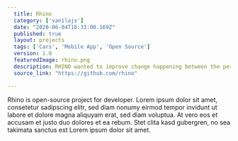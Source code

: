 ```yaml
---
  title: Rhino
  category: ['vanilajs']
  date: "2020-06-04T16:33:00.169Z"
  published: true
  layout: projects
  tags: ['Cars', 'Mobile App', 'Open Source']
  version: 1.0
  featuredImage: rhino.png 
  description: RHINO wanted to improve change happening between the person and its alarm clock. We helped RHINO design and develop a mobile app where person can set an alarm in real time and unreal time is also, depending on the nature of their circadian rhythms. 
  source_link: "https://github.com/rhino"

---
```


Rhino is open-source project for developer.
Lorem ipsum dolor sit amet, consetetur sadipscing elitr, sed diam nonumy eirmod
tempor invidunt ut labore et dolore magna aliquyam erat, sed diam voluptua. At
vero eos et accusam et justo duo dolores et ea rebum. Stet clita kasd gubergren,
no sea takimata sanctus est Lorem ipsum dolor sit amet.

